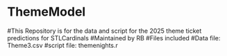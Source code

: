 # ThemeModel
#This Repository is for the data and script for the 2025 theme ticket predictions for STLCardinals
#Maintained by RB 
#Files included
#Data file: Theme3.csv
#script file: themenights.r
